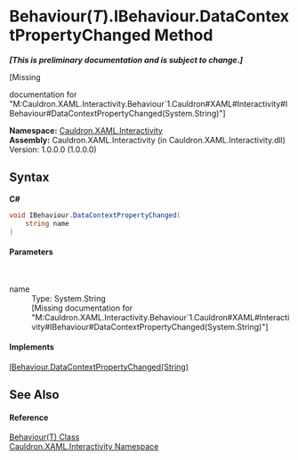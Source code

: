 # Behaviour(*T*).IBehaviour.DataContextPropertyChanged Method 
 _**\[This is preliminary documentation and is subject to change.\]**_

\[Missing <summary> documentation for "M:Cauldron.XAML.Interactivity.Behaviour`1.Cauldron#XAML#Interactivity#IBehaviour#DataContextPropertyChanged(System.String)"\]

**Namespace:**&nbsp;<a href="N_Cauldron_XAML_Interactivity">Cauldron.XAML.Interactivity</a><br />**Assembly:**&nbsp;Cauldron.XAML.Interactivity (in Cauldron.XAML.Interactivity.dll) Version: 1.0.0.0 (1.0.0.0)

## Syntax

**C#**<br />
``` C#
void IBehaviour.DataContextPropertyChanged(
	string name
)
```


#### Parameters
&nbsp;<dl><dt>name</dt><dd>Type: System.String<br />\[Missing <param name="name"/> documentation for "M:Cauldron.XAML.Interactivity.Behaviour`1.Cauldron#XAML#Interactivity#IBehaviour#DataContextPropertyChanged(System.String)"\]</dd></dl>

#### Implements
<a href="M_Cauldron_XAML_Interactivity_IBehaviour_DataContextPropertyChanged">IBehaviour.DataContextPropertyChanged(String)</a><br />

## See Also


#### Reference
<a href="T_Cauldron_XAML_Interactivity_Behaviour_1">Behaviour(T) Class</a><br /><a href="N_Cauldron_XAML_Interactivity">Cauldron.XAML.Interactivity Namespace</a><br />